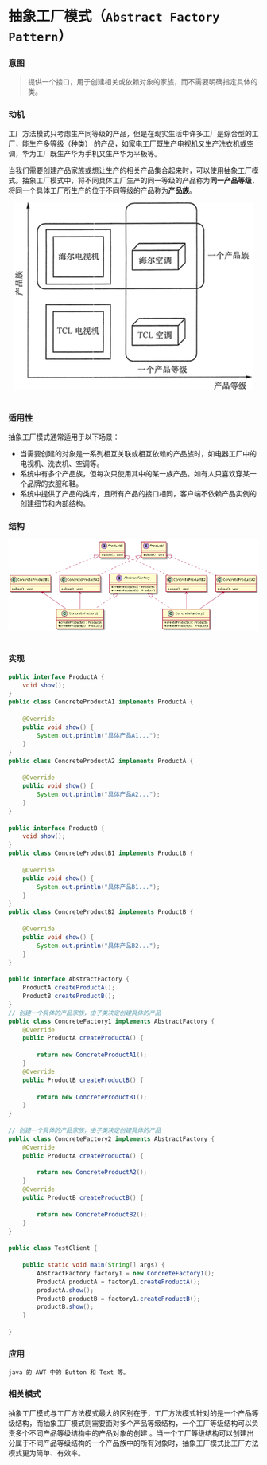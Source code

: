 抽象工厂模式（`Abstract Factory Pattern`）
====================
### **意图**
> 提供一个接口，用于创建相关或依赖对象的家族，而不需要明确指定具体的类。

### **动机**
工厂方法模式只考虑生产同等级的产品，但是在现实生活中许多工厂是综合型的工厂，能生产多等级（种类） 的产品，如家电工厂既生产电视机又生产洗衣机或空调，华为工厂既生产华为手机又生产华为平板等。

当我们需要创建产品家族或想让生产的相关产品集合起来时，可以使用抽象工厂模式。抽象工厂模式中，将不同具体工厂生产的同一等级的产品称为**同一产品等级**，将同一个具体工厂所生产的位于不同等级的产品称为**产品族**。
 <div align="center"> <img src="images/14.abstractFactory02.gif" width="480px"> </div><br>
   
### **适用性**
抽象工厂模式通常适用于以下场景：
- 当需要创建的对象是一系列相互关联或相互依赖的产品族时，如电器工厂中的电视机、洗衣机、空调等。
- 系统中有多个产品族，但每次只使用其中的某一族产品。如有人只喜欢穿某一个品牌的衣服和鞋。
- 系统中提供了产品的类库，且所有产品的接口相同，客户端不依赖产品实例的创建细节和内部结构。

### **结构**
<div align="center"> <img src="images/14.abstractFactory.png" width="600px"> </div><br>

### **实现**

```java
public interface ProductA {
	void show();
}
public class ConcreteProductA1 implements ProductA {

	@Override
	public void show() {
		System.out.println("具体产品A1...");
	}
}
public class ConcreteProductA2 implements ProductA {

	@Override
	public void show() {
		System.out.println("具体产品A2...");
	}
}

public interface ProductB {
	void show();
}
public class ConcreteProductB1 implements ProductB {

	@Override
	public void show() {
		System.out.println("具体产品B1...");
	}
}
public class ConcreteProductB2 implements ProductB {

	@Override
	public void show() {
		System.out.println("具体产品B2...");
	}
}

public interface AbstractFactory {	
	ProductA createProductA();
	ProductB createProductB();
}
// 创建一个具体的产品家族，由子类决定创建具体的产品
public class ConcreteFactory1 implements AbstractFactory {
	@Override
	public ProductA createProductA() {
		
		return new ConcreteProductA1();
	}
	@Override
	public ProductB createProductB() {
		
		return new ConcreteProductB1();
	}
}

// 创建一个具体的产品家族，由子类决定创建具体的产品
public class ConcreteFactory2 implements AbstractFactory {
	@Override
	public ProductA createProductA() {
		
		return new ConcreteProductA2();
	}
	@Override
	public ProductB createProductB() {
		
		return new ConcreteProductB2();
	}
}

public class TestClient {

	public static void main(String[] args) {	
		AbstractFactory factory1 = new ConcreteFactory1();
		ProductA productA = factory1.createProductA();
		productA.show();
		ProductB productB = factory1.createProductB();
		productB.show();
	}
	
}
```   
### **应用**

    java 的 AWT 中的 Button 和 Text 等。
### **相关模式**
抽象工厂模式与工厂方法模式最大的区别在于，工厂方法模式针对的是一个产品等级结构，而抽象工厂模式则需要面对多个产品等级结构，一个工厂等级结构可以负责多个不同产品等级结构中的产品对象的创建 。当一个工厂等级结构可以创建出分属于不同产品等级结构的一个产品族中的所有对象时，抽象工厂模式比工厂方法模式更为简单、有效率。
      

